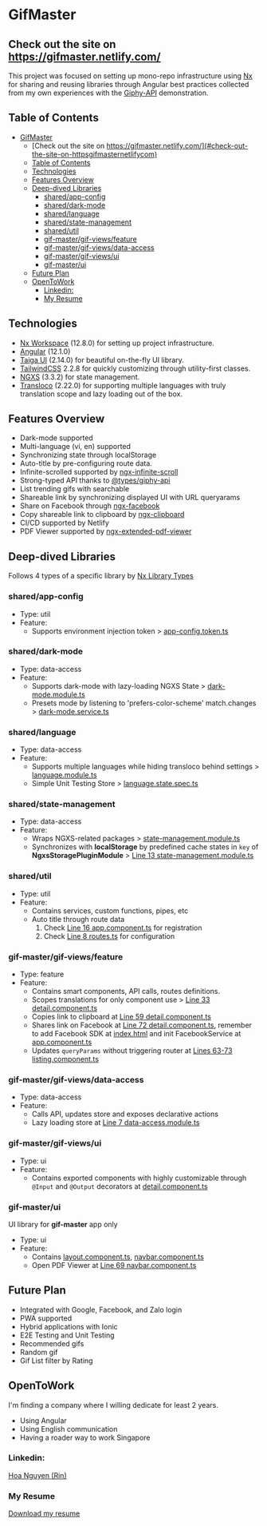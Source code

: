 # GifMaster

## Check out the site on https://gifmaster.netlify.com/

This project was focused on setting up mono-repo infrastructure using [Nx](https://nx.dev) for sharing and reusing libraries through Angular best practices collected from my own experiences with the [Giphy-API](https://developers.giphy.com/) demonstration.

## Table of Contents

- [GifMaster](#gifmaster)
  - [Check out the site on https://gifmaster.netlify.com/](#check-out-the-site-on-httpsgifmasternetlifycom)
  - [Table of Contents](#table-of-contents)
  - [Technologies](#technologies)
  - [Features Overview](#features-overview)
  - [Deep-dived Libraries](#deep-dived-libraries)
    - [shared/app-config](#sharedapp-config)
    - [shared/dark-mode](#shareddark-mode)
    - [shared/language](#sharedlanguage)
    - [shared/state-management](#sharedstate-management)
    - [shared/util](#sharedutil)
    - [gif-master/gif-views/feature](#gif-mastergif-viewsfeature)
    - [gif-master/gif-views/data-access](#gif-mastergif-viewsdata-access)
    - [gif-master/gif-views/ui](#gif-mastergif-viewsui)
    - [gif-master/ui](#gif-masterui)
  - [Future Plan](#future-plan)
  - [OpenToWork](#opentowork)
    - [Linkedin:](#linkedin)
    - [My Resume](#my-resume)

## Technologies

- [Nx Workspace](https://nx.dev/) (12.8.0) for setting up project infrastructure.
- [Angular](https://angular.io/) (12.1.0)
- [Taiga UI](https://taiga-ui.dev/) (2.14.0) for beautiful on-the-fly UI library.
- [TailwindCSS](https://tailwindcss.com/) 2.2.8 for quickly customizing through utility-first classes.
- [NGXS](https://www.ngxs.io/) (3.3.2) for state management.
- [Transloco](https://ngneat.github.io/transloco/) (2.22.0) for supporting multiple languages with truly translation scope and lazy loading out of the box.

## Features Overview

- Dark-mode supported
- Multi-language (vi, en) supported
- Synchronizing state through localStorage
- Auto-title by pre-configuring route data.
- Infinite-scrolled supported by [ngx-infinite-scroll](https://www.npmjs.com/package/ngx-infinite-scroll)
- Strong-typed API thanks to [@types/giphy-api](https://www.npmjs.com/package/@types/giphy-api)
- List trending gifs with searchable
- Shareable link by synchronizing displayed UI with URL queryarams
- Share on Facebook through [ngx-facebook](https://www.npmjs.com/package/ngx-facebook)
- Copy shareable link to clipboard by [ngx-clipboard](https://www.npmjs.com/package/ngx-clipboard)
- CI/CD supported by Netlify
- PDF Viewer supported by [ngx-extended-pdf-viewer](https://www.npmjs.com/package/ngx-extended-pdf-viewer)

## Deep-dived Libraries

Follows 4 types of a specific library by [Nx Library Types](https://nx.dev/latest/angular/structure/library-types)

### shared/app-config

- Type: util
- Feature:
  - Supports environment injection token > [app-config.token.ts](https://github.com/thanhhoa214/gif-master/blob/main/libs/shared/app-config/src/lib/app-config.token.ts)

### shared/dark-mode

- Type: data-access
- Feature:
  - Supports dark-mode with lazy-loading NGXS State > [dark-mode.module.ts](https://github.com/thanhhoa214/gif-master/blob/main/libs/shared/dark-mode/src/lib/dark-mode.module.ts)
  - Presets mode by listening to 'prefers-color-scheme' match.changes > [dark-mode.service.ts](https://github.com/thanhhoa214/gif-master/blob/main/libs/shared/dark-mode/src/lib/dark-mode.service.ts)

### shared/language

- Type: data-access
- Feature:
  - Supports multiple languages while hiding transloco behind settings > [language.module.ts](https://github.com/thanhhoa214/gif-master/blob/main/libs/shared/language/src/lib/language.module.ts)
  - Simple Unit Testing Store > [language.state.spec.ts](https://github.com/thanhhoa214/gif-master/blob/main/libs/shared/language/src/lib/store/language.state.spec.ts)

### shared/state-management

- Type: data-access
- Feature:
  - Wraps NGXS-related packages > [state-management.module.ts](https://github.com/thanhhoa214/gif-master/blob/main/libs/shared/state-management/src/lib/state-management.module.ts)
  - Synchronizes with **localStorage** by predefined cache states in `key` of **NgxsStoragePluginModule** > [Line 13 state-management.module.ts](https://github.com/thanhhoa214/gif-master/blob/main/libs/shared/state-management/src/lib/state-management.module.ts#L13)

### shared/util

- Type: util
- Feature:
  - Contains services, custom functions, pipes, etc
  - Auto title through route data
    1. Check [Line 16 app.component.ts](https://github.com/thanhhoa214/gif-master/blob/main/apps/gif-master/src/app/app.component.ts#L16) for registration
    2. Check [Line 8 routes.ts](https://github.com/thanhhoa214/gif-master/blob/main/libs/gif-master/gif-views/feature/src/lib/routes.ts#L8) for configuration

### gif-master/gif-views/feature

- Type: feature
- Feature:
  - Contains smart components, API calls, routes definitions.
  - Scopes translations for only component use > [Line 33 detail.component.ts](https://github.com/thanhhoa214/gif-master/blob/main/libs/gif-master/gif-views/feature/src/lib/detail/detail.component.ts#L33)
  - Copies link to clipboard at [Line 59 detail.component.ts](https://github.com/thanhhoa214/gif-master/blob/main/libs/gif-master/gif-views/feature/src/lib/detail/detail.component.ts#L59)
  - Shares link on Facebook at [Line 72 detail.component.ts](https://github.com/thanhhoa214/gif-master/blob/main/libs/gif-master/gif-views/feature/src/lib/detail/detail.component.ts#L72), remember to add Facebook SDK at [index.html](https://github.com/thanhhoa214/gif-master/blob/main/apps/gif-master/src/index.html) and init FacebookService at [app.component.ts](https://github.com/thanhhoa214/gif-master/blob/main/apps/gif-master/src/app/app.component.ts#L18)
  - Updates `queryParams` without triggering router at [Lines 63-73 listing.component.ts](https://github.com/thanhhoa214/gif-master/blob/main/libs/gif-master/gif-views/feature/src/lib/listing/listing.component.ts#L63)

### gif-master/gif-views/data-access

- Type: data-access
- Feature:
  - Calls API, updates store and exposes declarative actions
  - Lazy loading store at [Line 7 data-access.module.ts](https://github.com/thanhhoa214/gif-master/blob/main/libs/gif-master/gif-views/data-access/src/lib/data-access.module.ts#L7)

### gif-master/gif-views/ui

- Type: ui
- Feature:
  - Contains exported components with highly customizable through `@Input` and `@Output` decorators at [detail.component.ts](https://github.com/thanhhoa214/gif-master/blob/main/libs/gif-master/gif-views/ui/src/lib/detail/detail.component.ts)

### gif-master/ui

UI library for **gif-master** app only

- Type: ui
- Feature:
  - Contains [layout.component.ts](https://github.com/thanhhoa214/gif-master/blob/main/libs/gif-master/ui/src/lib/layout/layout.component.ts), [navbar.component.ts](https://github.com/thanhhoa214/gif-master/blob/main/libs/gif-master/ui/src/lib/navbar/navbar.component.ts)
  - Open PDF Viewer at [Line 69 navbar.component.ts](https://github.com/thanhhoa214/gif-master/blob/bb3946c5a15d246afca46dd67463d1c921089696/libs/gif-master/ui/src/lib/navbar/navbar.component.html#L69)

## Future Plan

- Integrated with Google, Facebook, and Zalo login
- PWA supported
- Hybrid applications with Ionic
- E2E Testing and Unit Testing
- Recommended gifs
- Random gif
- Gif List filter by Rating

## OpenToWork

I'm finding a company where I willing dedicate for least 2 years.

- Using Angular
- Using English communication
- Having a roader way to work Singapore

### Linkedin:

<a href="http://linkedin.com/in/thanhhoa214">Hoa Nguyen (Rin)</a>

### My Resume

<a href="https://github.com/thanhhoa214/gif-master/raw/main/apps/gif-master/src/assets/myCV.pdf" download>Download my resume</a>
